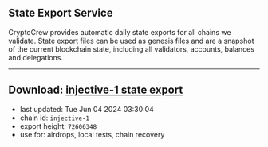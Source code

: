 ## State Export Service
CryptoCrew provides automatic daily state exports for all chains we validate. State export files can be used as genesis files and are a snapshot of the current blockchain state, including all validators, accounts, balances and delegations.

---
**Download: [injective-1 state export](https://dl-eu2.ccvalidators.com/SERVICE/injective/injective-1_export_72606348.json)**
---

- last updated: Tue Jun 04 2024 03:30:04
- chain id: `injective-1`
- export height: `72606348`
- use for: airdrops, local tests, chain recovery
